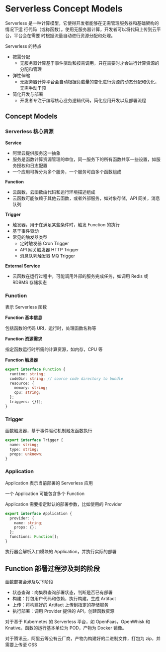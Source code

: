 # Serverless Concept Models

Serverless 是一种计算模型，它使得开发者能够在无需管理服务器和基础架构的情况下运
行代码（或称函数）。使用无服务器计算，开发者可以将代码上传到云平台，平台会在需要
时根据流量自动进行资源分配和处理。

Serverless 的特点

- 按需分配
  - 无服务器计算基于事件驱动和按需调用，只在需要时才会进行计算资源的分配和管理
- 弹性伸缩
  - 无服务器计算平台会自动根据负载量的变化进行资源的动态分配和优化，无需手动干预
- 简化开发与部署
  - 开发者专注于编写核心业务逻辑代码，简化应用开发以及部署流程

## Concept Models

### Serverless 核心资源

**Service**

- 阿里云提供服务这一抽象
- 服务是函数计算资源管理的单位，同一服务下的所有函数共享一些设置，如服务授权和日志配置
- 一个应用可拆分为多个服务，一个服务可由多个函数组成

**Function**

- 云函数，云函数由代码和运行环境描述组成
- 云函数可能依赖于其他云函数，或者外部服务，如对象存储，API 网关，消息队列

**Trigger**

- 触发器，用于在满足某些条件时，触发 Function 的执行
- 基于事件驱动
- 常见的触发器类型
  - 定时触发器 Cron Trigger
  - API 网关触发器 HTTP Trigger
  - 消息队列触发器 MQ Trigger

**External Service**

- 云函数在运行过程中，可能调用外部的服务完成任务，如调用 Redis 或 RDBMS 存储状态

### Function

表示 Serverless 函数

**Function 基本信息**

包括函数的代码 URI，运行时，处理函数名称等

**Function 资源需求**

指定函数运行时所需的计算资源，如内存，CPU 等

**Function 触发器**

```ts
export interface Function {
  runtime: string;
  codeDir: string; // source code directory to bundle
  resource: {
    memory: string;
    cpu: string;
  };
  triggers: {}[];
}
```

### Trigger

函数触发器，基于事件驱动机制触发函数执行

```ts
export interface Trigger {
  name: string;
  type: string;
  props: unknown;
}
```

### Application

Application 表示当前部署的 Serverless 应用

一个 Application 可能包含多个 Function

Application 需要指定默认的部署参数，比如使用的 Provider

```ts
export interface Application {
  provider: {
    name: string;
    props: {};
  };
  functions: Function[];
}
```

执行器会解析入口模块的 Application，并执行实际的部署

## Function 部署过程涉及到的阶段

函数部署会涉及以下阶段

- 状态查询：向集群查询部署状态，判断是否已有部署
- 构建：打包用户代码和依赖，执行构建，生成 Artifact
- 上传：将构建好的 Artifact 上传到指定的存储服务
- 执行部署：调用 Provider 提供的 API，创建函数资源

对于基于 Kubernetes 的 Serverless 平台，如 OpenFaas，OpenWhisk 和 Knative。函数的运行基本单位为 POD，产物为 Docker 镜像。

对于腾讯云，阿里云等公有云厂商，产物为构建好的二进制文件，打包为 zip，并需要上传至 OSS
